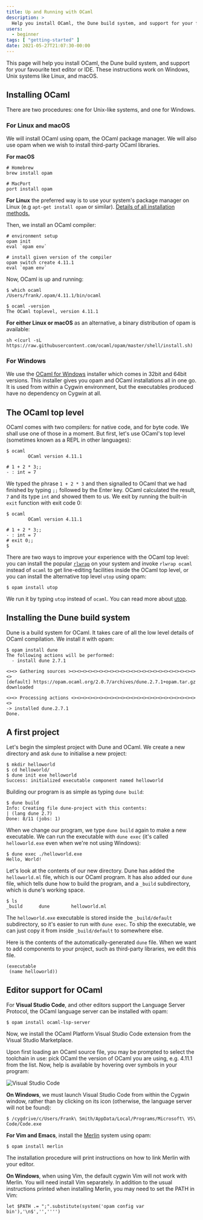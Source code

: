 ```yaml
---
title: Up and Running with OCaml
description: >
  Help you install OCaml, the Dune build system, and support for your favourite text editor or IDE.
users:
  - beginner
tags: [ "getting-started" ]
date: 2021-05-27T21:07:30-00:00
---
```


This page will help you install OCaml, the Dune build system, and support for
your favourite text editor or IDE. These instructions work on Windows, Unix
systems like Linux, and macOS.

## Installing OCaml

There are two procedures: one for Unix-like systems, and one for Windows.

### For Linux and macOS

We will install OCaml using opam, the OCaml package manager.  We will also use
opam when we wish to install third-party OCaml libraries.

**For macOS**

```
# Homebrew
brew install opam

# MacPort
port install opam
```

**For Linux** the preferred way is to use your system's package manager on
Linux (e.g `apt-get install opam` or similar). [Details of all installation
methods.](https://opam.ocaml.org/doc/Install.html)

Then, we install an OCaml compiler:

```
# environment setup
opam init
eval `opam env`

# install given version of the compiler
opam switch create 4.11.1
eval `opam env`
```

Now, OCaml is up and running:

```
$ which ocaml
/Users/frank/.opam/4.11.1/bin/ocaml

$ ocaml -version
The OCaml toplevel, version 4.11.1
```

**For either Linux or macOS** as an alternative, a binary distribution of opam is
available:

```
sh <(curl -sL https://raw.githubusercontent.com/ocaml/opam/master/shell/install.sh)
```

### For Windows

We use the [OCaml for Windows](https://fdopen.github.io/opam-repository-mingw/)
installer which comes in 32bit and 64bit versions. This installer gives you
opam and OCaml installations all in one go. It is used from within a Cygwin
environment, but the executables produced have no dependency on Cygwin at all.

## The OCaml top level

OCaml comes with two compilers: for native code, and for byte code. We shall
use one of those in a moment. But first, let's use OCaml's top level (sometimes
known as a REPL in other languages):

```
$ ocaml
        OCaml version 4.11.1

# 1 + 2 * 3;;
- : int = 7

```

We typed the phrase `1 + 2 * 3` and then signalled to OCaml that we had
finished by typing `;;` followed by the Enter key. OCaml calculated the
result, `7` and its type `int` and showed them to us. We exit by running the
built-in `exit` function with exit code 0:

```
$ ocaml
        OCaml version 4.11.1

# 1 + 2 * 3;;
- : int = 7
# exit 0;;
$
```

There are two ways to improve your experience with the OCaml top level: you can
install the popular [`rlwrap`](https://github.com/hanslub42/rlwrap) on your
system and invoke `rlwrap ocaml` instead of `ocaml` to get line-editing
facilities inside the OCaml top level, or you can install the alternative top
level `utop` using opam:

```
$ opam install utop
```

We run it by typing `utop` instead of `ocaml`. You can read more about
[utop](https://github.com/ocaml-community/utop).

## Installing the Dune build system

Dune is a build system for OCaml. It takes care of all the low level details of
OCaml compilation. We install it with opam:

```
$ opam install dune
The following actions will be performed:
  - install dune 2.7.1

<><> Gathering sources ><><><><><><><><><><><><><><><><><><><><><><><><>
[default] https://opam.ocaml.org/2.0.7/archives/dune.2.7.1+opam.tar.gz
downloaded

<><> Processing actions <><><><><><><><><><><><><><><><><><><><><><><><>
-> installed dune.2.7.1
Done.
```

## A first project

Let's begin the simplest project with Dune and OCaml. We create a new directory
and ask `dune` to initialise a new project:

```
$ mkdir helloworld
$ cd helloworld/
$ dune init exe helloworld
Success: initialized executable component named helloworld
```

Building our program is as simple as typing `dune build`:

```
$ dune build
Info: Creating file dune-project with this contents:
| (lang dune 2.7)
Done: 8/11 (jobs: 1)
```

When we change our program, we type `dune build` again to make a new
executable. We can run the executable with `dune exec` (it's called
`helloworld.exe` even when we're not using Windows):

```
$ dune exec ./helloworld.exe
Hello, World!        
```

Let's look at the contents of our new directory. Dune has added the
`helloworld.ml` file, which is our OCaml program. It has also added our `dune`
file, which tells dune how to build the program, and a `_build` subdirectory,
which is dune's working space.

```
$ ls
_build		dune		helloworld.ml
```

The `helloworld.exe` executable is stored inside the `_build/default` subdirectory, so
it's easier to run with `dune exec`. To ship the executable, we can just copy
it from inside `_build/default` to somewhere else.

Here is the contents of the automatically-generated `dune` file. When we want
to add components to your project, such as third-party libraries, we edit this
file.

```
(executable
 (name helloworld))
```

## Editor support for OCaml

For **Visual Studio Code**, and other editors support the Language Server
Protocol, the OCaml language server can be installed with opam:

```
$ opam install ocaml-lsp-server
```

Now, we install the OCaml Platform Visual Studio Code extension from the Visual
Studio Marketplace.

Upon first loading an OCaml source file, you may be prompted to select the
toolchain in use: pick OCaml the version of OCaml you are using, e.g. 4.11.1
from the list. Now, help is available by hovering over symbols in your program:

![Visual Studio Code](/tutorials/vscode.png "")

**On Windows**, we must launch Visual Studio Code from within the Cygwin window,
rather than by clicking on its icon (otherwise, the language server will not be
found):

```
$ /cygdrive/c/Users/Frank\ Smith/AppData/Local/Programs/Microsoft\ VS\ Code/Code.exe
```

**For Vim and Emacs**, install the [Merlin](https://github.com/ocaml/merlin)
system using opam:

```
$ opam install merlin
```

The installation procedure will print instructions on how to link Merlin with
your editor.

**On Windows**, when using Vim, the default cygwin Vim will not work with
Merlin. You will need install Vim separately. In addition to the usual
instructions printed when installing Merlin, you may need to set the PATH in
Vim:

```
let $PATH .= ";".substitute(system('opam config var bin'),'\n$','','''')
```
